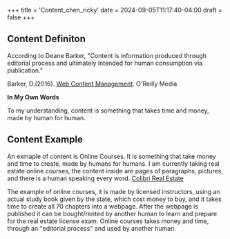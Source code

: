 +++
title = 'Content_chen_ricky'
date = 2024-09-05T11:17:40-04:00
draft = false
+++

## Content Definiton


According to Deane Barker, "Content is information produced through editorial process and ultimately intended for human consumption via publication." 

Barker, D.(2016). [Web Content Management](https://deanebarker.net/books/squirrel/the-basics/). O'Reilly Media


**In My Own Words**


To my understanding, content is something that takes time and money, made by human for human. 


## Content Example


An exmaple of content is Online Courses. It is something that take money and time to create, made by humans for humans. I am currently taking real estate online courses, the content inside are pages of paragraphs, pictures, and there is a human speaking every word.
[Colibri Real Estate](https://learn.colibrirealestate.com/)


The example of online courses, it is made by licensed instructors, using an actual study book given by the state, which cost money to buy, and it takes time to create all 70 chapters into a webpage. After the webpage is published it can be bought/rented by another human to learn and prepare for the real estate license exam. Online courses takes money and time, through an "editorial process" and used by another human.